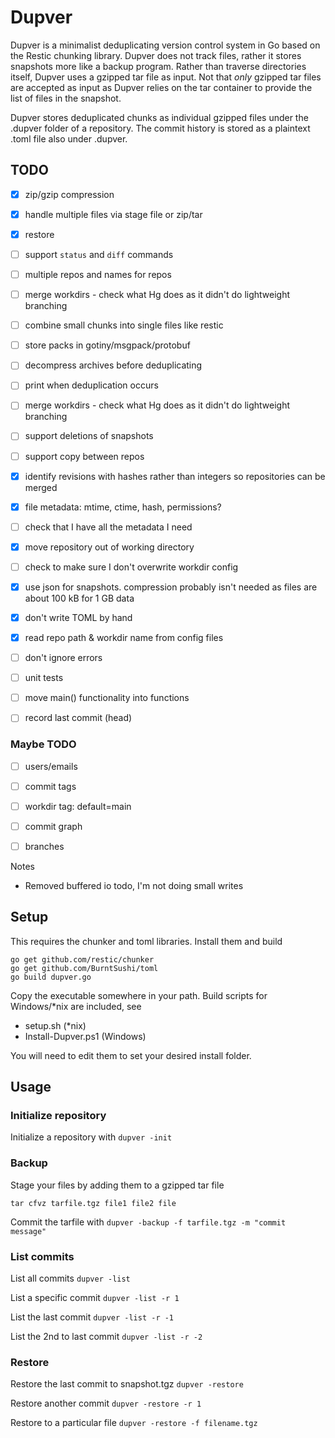 # Dupver
Dupver is a minimalist deduplicating version control system in Go based on 
the Restic chunking library.
Dupver does not track files, rather it stores snapshots more like
a backup program. Rather than traverse directories itself, Dupver
uses a gzipped tar file as input. Not that *only* gzipped tar files
are accepted as input as Dupver relies on the tar container to
provide the list of files in the snapshot.

Dupver stores deduplicated chunks as individual gzipped files
under the .dupver folder of a repository. The commit history
is stored as a plaintext .toml file also under .dupver.

## TODO
* [x] zip/gzip compression
* [x] handle multiple files via stage file or zip/tar
* [x] restore
* [ ] support `status` and `diff` commands
* [ ] multiple repos and names for repos
* [ ] merge workdirs - check what Hg does as it didn't do lightweight branching
* [ ] combine small chunks into single files like restic
* [ ] store packs in gotiny/msgpack/protobuf
* [ ] decompress archives before deduplicating
* [ ] print when deduplication occurs
* [ ] merge workdirs - check what Hg does as it didn't do lightweight branching
* [ ] support deletions of snapshots
* [ ] support copy between repos
* [x] identify revisions with hashes rather than integers so repositories can be merged
* [x] file metadata: mtime, ctime, hash, permissions?
* [ ] check that I have all the metadata I need
* [x] move repository out of working directory
* [ ] check to make sure I don't overwrite workdir config
* [x] use json for snapshots. compression probably isn't needed as files are about 100 kB for 1 GB data 
* [x] don't write TOML by hand
* [x] read repo path & workdir name from config files
* [ ] don't ignore errors
* [ ] unit tests
* [ ] move main() functionality into functions
* [ ] record last commit (head)



### Maybe TODO
* [ ] users/emails
* [ ] commit tags
* [ ] workdir tag: default=main 
* [ ] commit graph
* [ ] branches



Notes
* Removed buffered io todo, I'm not doing small writes


## Setup
This requires the chunker and toml libraries. Install them and build
```
go get github.com/restic/chunker
go get github.com/BurntSushi/toml
go build dupver.go
```

Copy the executable somewhere in your path. Build scripts for 
Windows/*nix are included, see

* setup.sh (*nix)
* Install-Dupver.ps1 (Windows)

You will need to edit them to set your desired install folder.

## Usage

### Initialize repository
Initialize a repository with
`dupver -init`

### Backup
Stage your files by adding them to a gzipped tar file

`tar cfvz tarfile.tgz file1 file2 file`

Commit the tarfile with
`dupver -backup -f tarfile.tgz -m "commit message"`

### List commits
List all commits
`dupver -list`

List a specific commit
`dupver -list -r 1`

List the last commit
`dupver -list -r -1`

List the 2nd to last commit
`dupver -list -r -2`

### Restore
Restore the last commit to snapshot<n>.tgz
`dupver -restore`

Restore another commit
`dupver -restore -r 1`

Restore to a particular file
`dupver -restore -f filename.tgz`

